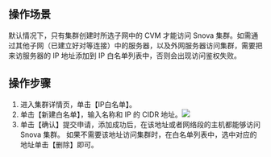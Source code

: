 ## 操作场景
默认情况下，只有集群创建时所选子网中的 CVM 才能访问 Snova 集群。如需通过其他子网（已建立好对等连接）中的服务器，以及外网服务器访问集群，需要把来访服务器的 IP 地址添加到 IP 白名单列表中，否则会出现访问鉴权失败。


## 操作步骤
1. 进入集群详情页，单击【IP白名单】。
2. 单击【新建白名单】，输入名称和 IP 的 CIDR 地址。![](https://main.qcloudimg.com/raw/8457be041803abf2644face127e34899.png)
3. 单击【确认】提交申请，添加成功后，在该地址或者网络段的主机都能够访问 Snova 集群。
如果不需要该地址访问集群时，在白名单列表中，选中对应的地址单击【删除】即可。


